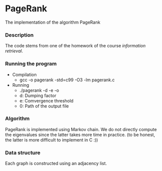 # PageRank
The implementation of the algorithm PageRank

### Description

The code stems from one of the homework of the course *information retrieval*.

### Running the program

- Compilation
  - gcc -o pagerank -std=c99 -O3 -lm pagerank.c
- Running
  - ./pagerank -d -e -o
  - d: Dumping factor
  - e: Comvergence threshold
  - 0: Path of the output file

### Algorithm

PageRank is implemented using Markov chain. We do not directly compute the eigenvalues since the latter takes more time in practice. (to be honest, the latter is more difficult to implement in C :))

### Data structure

Each graph is constructed using an adjacency list.
